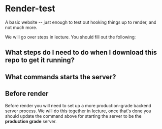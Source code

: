 # Render-test

A basic website -- just enough to test out hooking things up to render, and not much more.

We will go over steps in lecture. You should fill out the following:

## What steps do I need to do when I download this repo to get it running?

## What commands starts the server?

## Before render 

Before render you will need to set up a more production-grade backend server process. We will do this together in lecture, once that's done you should update the command above for starting the server to be the **production grade** server.
